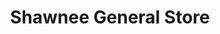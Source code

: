 ---
title: "Shawnee General Store"
url: /shawnee-on-delaware/shawnee-general-store/
shop: Dorfladen
---